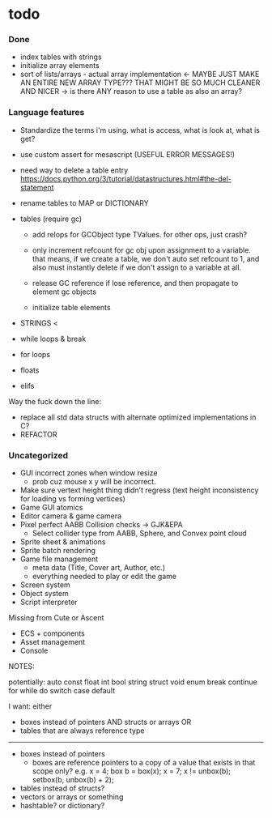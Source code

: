 # todo

### Done
- index tables with strings
- initialize array elements
- sort of lists/arrays - actual array implementation <- MAYBE JUST MAKE AN ENTIRE NEW ARRAY TYPE??? THAT MIGHT BE SO MUCH CLEANER AND NICER -> is there ANY reason to use a table as also an array?

### Language features

- Standardize the terms i'm using. what is access, what is look at, what is get?
- use custom assert for mesascript (USEFUL ERROR MESSAGES!)

- need way to delete a table entry https://docs.python.org/3/tutorial/datastructures.html#the-del-statement
- rename tables to MAP or DICTIONARY
- tables (require gc)
    - add relops for GCObject type TValues. for other ops, just crash? 
    - only increment refcount for gc obj upon assignment to a variable. that means, if we create a table, we don't auto set refcount to 1, and also must instantly delete if we don't assign to a variable at all.
    - release GC reference if lose reference, and then propagate to element gc objects

    - initialize table elements

- STRINGS <

- while loops & break
- for loops
- floats
- elifs

Way the fuck down the line:
- replace all std data structs with alternate optimized implementations in C?
- REFACTOR


### Uncategorized

- GUI incorrect zones when window resize
  - prob cuz mouse x y will be incorrect.
- Make sure vertext height thing didn't regress (text height inconsistency for loading vs forming vertices)
- Game GUI atomics
- Editor camera & game camera
- Pixel perfect AABB Collision checks -> GJK&EPA
  - Select collider type from AABB, Sphere, and Convex point cloud
- Sprite sheet & animations
- Sprite batch rendering
- Game file management
  - meta data (Title, Cover art, Author, etc.)
  - everything needed to play or edit the game
- Screen system
- Object system
- Script interpreter

Missing from Cute or Ascent
- ECS + components
- Asset management
- Console















NOTES:

potentially:
auto
const
float
int
bool
string
struct
void
enum
break
continue
for
while
do
switch
case
default


I want:
either
- boxes instead of pointers AND structs or arrays
OR
- tables that are always reference type


----
- boxes instead of pointers
    - boxes are reference pointers to a copy of a value that exists in that scope only?
        e.g. x = 4; box b = box(x); x = 7; x != unbox(b);
        setbox(b, unbox(b) + 2);
- tables instead of structs?
- vectors or arrays or something
- hashtable? or dictionary?




